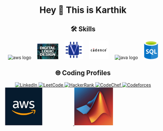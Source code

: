 <h1 align="center">Hey 👋 This is Karthik</h1>

###

<!-- Skills Section -->
<h2 align="center">🛠️ Skills</h2>
<div align="center">
  <img src="https://skillicons.dev/icons?i=aws" height="60" alt="aws logo"  />
  <img width="12" />
  <img src="https://github.com/Karthik-40019/Karthik-40019/blob/main/DLD.png" height="50" alt="dld logo"  />
  <img width="12" />
  <img src="https://github.com/Karthik-40019/Karthik-40019/blob/main/verilog.png" height="60" alt="verilog logo"  />
  <img width="12" />
  <img src="https://github.com/Karthik-40019/Karthik-40019/blob/main/cadence.jpg" height="60" alt="cadence logo"  />
  <img width="12" />
  <img src="https://cdn.jsdelivr.net/gh/devicons/devicon/icons/java/java-original.svg" height="60" alt="java logo"  />
  <img width="12" />
  <img src="https://github.com/Karthik-40019/Karthik-40019/blob/main/sql.png" height="60" alt="sql logo"  />
</div>

###

<!-- Coding Profiles Section -->
<h2 align="center">🌐 Coding Profiles</h2>
<div align="center">

  <!-- LinkedIn -->
  <a href="https://www.linkedin.com/in/karthik-potnuru-a0b372310/" target="_blank">
    <img src="https://img.shields.io/badge/LinkedIn-0077B5?style=flat-square&logo=linkedin&logoColor=white" height="50" alt="LinkedIn" />
  </a>

  <!-- LeetCode -->
  <a href="https://leetcode.com/u/karthik7565/" target="_blank">
    <img src="https://img.shields.io/badge/LeetCode-FFA116?style=flat-square&logo=leetcode&logoColor=white" height="50" alt="LeetCode" />
  </a>

  <!-- HackerRank -->
  <a href="https://www.hackerrank.com/profile/karthik7565" target="_blank">
    <img src="https://img.shields.io/badge/HackerRank-2EC866?style=flat-square&logo=hackerrank&logoColor=white" height="50" alt="HackerRank" />
  </a>

  <!-- CodeChef -->
  <a href="https://www.codechef.com/users/karthik7565" target="_blank">
    <img src="https://img.shields.io/badge/CodeChef-5B4638?style=flat-square&logo=codechef&logoColor=white" height="50" alt="CodeChef" />
  </a>

  <!-- Codeforces -->
  <a href="https://codeforces.com/profile/karthik7565" target="_blank">
    <img src="https://img.shields.io/badge/Codeforces-1F8ACB?style=flat-square&logo=codeforces&logoColor=white" height="50" alt="Codeforces" />
  </a>

</div>
<div style="white-space: nowrap;">
  <a href="https://aws.amazon.com/" target="_blank">
    <img src="https://github.com/Karthik-40019/Karthik-40019/blob/main/aws.jpg" 
         width="120" style="margin-right: 100px;">
  </a>

  <a href="https://github.com/Karthik-40019/MATLAB" target="_blank">
    <img src="https://github.com/Karthik-40019/Karthik-40019/blob/main/matlab.png" 
         width="125">
  </a>
</div>





